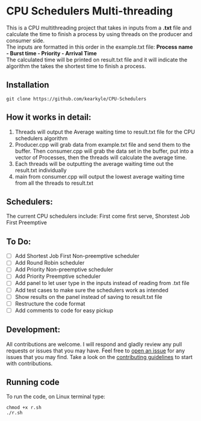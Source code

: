 # **CPU Schedulers Multi-threading**
This is a CPU multithreading project that takes in inputs from a **.txt** file and calculate the time to finish a process by using threads on the producer and consumer side.  
The inputs are formatted in this order in the example.txt file: **Process name - Burst time - Priority - Arrival Time**  
The calculated time will be printed on result.txt file and it will indicate the algorithm the takes the shortest time to finish a process.  
## Installation
   `git clone https://github.com/kearkyle/CPU-Schedulers`  
   
## How it works in detail:
1. Threads will output the Average waiting time to result.txt file for the CPU schedulers algorithm  
2. Producer.cpp will grab data from example.txt file and send them to the buffer. Then consumer.cpp will grab the data set in the buffer, put into a vector of Processes, then the threads will calculate the average time.  
3. Each threads will be outputting the average waiting time out the result.txt individually  
4. main from consumer.cpp will output the lowest average waiting time from all the threads to result.txt  

## Schedulers:
The current CPU schedulers include: First come first serve, Shorstest Job First Preemptive  

## To Do:
- [ ] Add Shortest Job First Non-preemptive scheduler
- [ ] Add Round Robin scheduler
- [ ] Add Priority Non-preemptive scheduler
- [ ] Add Priority Preemptive scheduler
- [ ] Add panel to let user type in the inputs instead of reading from .txt file
- [ ] Add test cases to make sure the schedulers work as intended
- [ ] Show results on the panel instead of saving to result.txt file
- [ ] Restructure the code format
- [ ] Add comments to code for easy pickup 

## Development:
All contributions are welcome. I will respond and gladly review any pull requests or issues that you may have. Feel free to [open an issue](https://github.com/kearkyle/CPU-Schedulers/issues) for any issues that you may find.
Take a look on the [contributing guidelines](https://github.com/kearkyle/CPU-Schedulers/blob/master/contributing.md) to start with contributions.

## Running code
To run the code, on Linux terminal type:
```
chmod +x r.sh
./r.sh
```   

